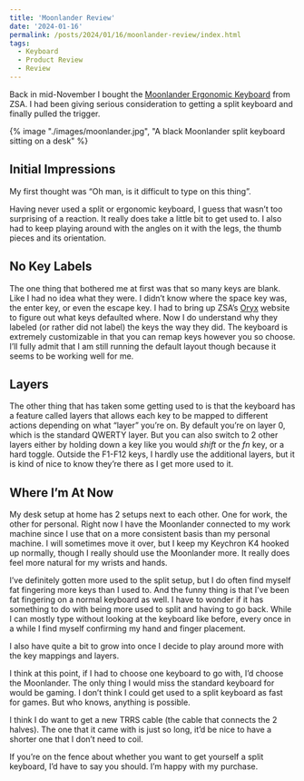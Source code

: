 ```yaml
---
title: 'Moonlander Review'
date: '2024-01-16'
permalink: /posts/2024/01/16/moonlander-review/index.html
tags:
  - Keyboard
  - Product Review
  - Review
---
```


Back in mid-November I bought the [Moonlander Ergonomic Keyboard](https://www.zsa.io/moonlander/) from ZSA. I had been giving serious consideration to getting a split keyboard and finally pulled the trigger.
<!-- excerpt -->

{% image "./images/moonlander.jpg", "A black Moonlander split keyboard sitting on a desk" %}

## Initial Impressions

My first thought was “Oh man, is it difficult to type on this thing”.

Having never used a split or ergonomic keyboard, I guess that wasn’t too surprising of a reaction. It really does take a little bit to get used to. I also had to keep playing around with the angles on it with the legs, the thumb pieces and its orientation.

## No Key Labels

The one thing that bothered me at first was that so many keys are blank. Like I had no idea what they were. I didn’t know where the space key was, the enter key, or even the escape key. I had to bring up ZSA’s [Oryx](https://configure.zsa.io/home) website to figure out what keys defaulted where. Now I do understand why they labeled (or rather did not label) the keys the way they did. The keyboard is extremely customizable in that you can remap keys however you so choose. I’ll fully admit that I am still running the default layout though because it seems to be working well for me.

## Layers

The other thing that has taken some getting used to is that the keyboard has a feature called layers that allows each key to be mapped to different actions depending on what “layer” you’re on. By default you’re on layer 0, which is the standard QWERTY layer. But you can also switch to 2 other layers either by holding down a key like you would *shift* or the *fn* key, or a hard toggle. Outside the F1-F12 keys, I hardly use the additional layers, but it is kind of nice to know they’re there as I get more used to it.

## Where I’m At Now

My desk setup at home has 2 setups next to each other. One for work, the other for personal. Right now I have the Moonlander connected to my work machine since I use that on a more consistent basis than my personal machine. I will sometimes move it over, but I keep my Keychron K4 hooked up normally, though I really should use the Moonlander more. It really does feel more natural for my wrists and hands.

I’ve definitely gotten more used to the split setup, but I do often find myself fat fingering more keys than I used to. And the funny thing is that I’ve been fat fingering on a normal keyboard as well. I have to wonder if it has something to do with being more used to split and having to go back. While I can mostly type without looking at the keyboard like before, every once in a while I find myself confirming my hand and finger placement.

I also have quite a bit to grow into once I decide to play around more with the key mappings and layers.

I think at this point, if I had to choose one keyboard to go with, I’d choose the Moonlander. The only thing I would miss the standard keyboard for would be gaming. I don’t think I could get used to a split keyboard as fast for games. But who knows, anything is possible.

I think I do want to get a new TRRS cable (the cable that connects the 2 halves). The one that it came with is just so long, it’d be nice to have a shorter one that I don’t need to coil.

If you’re on the fence about whether you want to get yourself a split keyboard, I’d have to say you should. I’m happy with my purchase.